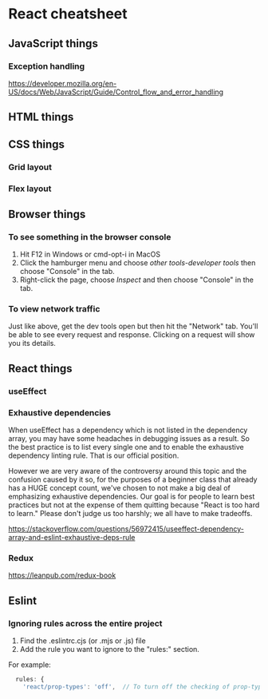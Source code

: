 # React cheatsheet

## JavaScript things

### Exception handling
https://developer.mozilla.org/en-US/docs/Web/JavaScript/Guide/Control_flow_and_error_handling

## HTML things

## CSS things

### Grid layout

### Flex layout

## Browser things

### To see something in the browser console
1. Hit F12 in Windows or cmd-opt-i in MacOS
2. Click the hamburger menu and choose *other tools-developer tools* then choose "Console" in the tab.
3. Right-click the page, choose *Inspect* and then choose "Console" in the tab.

### To view network traffic
Just like above, get the dev tools open but then hit the "Network" tab. You'll be able to see every request and response. Clicking on a request will show you its details.

## React things

### useEffect

### Exhaustive dependencies
When useEffect has a dependency which is not listed in the dependency array, you may have some headaches in debugging issues as a result. So the best practice is to list every single one and to enable the exhaustive dependency linting rule. That is our official position.

However we are very aware of the controversy around this topic and the confusion caused by it so, for the purposes of a beginner class that already has a HUGE concept count, we've chosen to not make a big deal of emphasizing exhaustive dependencies. Our goal is for people to learn best practices but not at the expense of them quitting because "React is too hard to learn." Please don't judge us too harshly; we all have to make tradeoffs.  

https://stackoverflow.com/questions/56972415/useeffect-dependency-array-and-eslint-exhaustive-deps-rule

### Redux
https://leanpub.com/redux-book


## Eslint

### Ignoring rules across the entire project
1. Find the .eslintrc.cjs (or .mjs or .js) file
1. Add the rule you want to ignore to the "rules:" section.

For example:
```javascript
  rules: {
    'react/prop-types': 'off',  // To turn off the checking of prop-types
```

